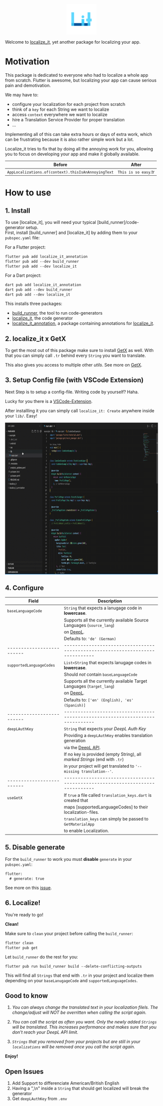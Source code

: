 <p align="center">
<img src="https://raw.githubusercontent.com/DieGlueckswurst/localize_it/master/extensions/vscode/localize-it/assets/logo_transparent.png" height="100" alt="localize_it" />
</p>

Welcome to [localize_it](https://pub.dev/packages/localize_it), yet another package for localizing your app.

# Motivation

This package is dedicated to everyone who had to localize a whole app from scratch. 
Flutter is awesome, but localizing your app can cause serious pain and demotivation. 

We may have to:

- configure your localization for each project from scratch
- think of a `key` for each String we want to localize
- access `context` everywhere we want to localize
- hire a Translation Service Provider for proper translation 
- ...


Implementing all of this can take extra hours or days of extra work, which can be frustrating because it is also rather simple work but a lot.

Localize_it tries to fix that by doing all the annoying work for you, allowing you
to focus on developing your app and make it globally available.

| Before                                                     | After                                                                         |
| -----------------------------------------------------------| ----------------------------------------------------------------------------- |
| `AppLocalizations.of(context).thisIsAnAnnoyingText`        | `This is so easy`.tr                                                          |

# How to use

## 1. Install

To use [localize_it], you will need your typical [build_runner]/code-generator setup.\
First, install [build_runner] and [localize_it] by adding them to your `pubspec.yaml` file:

For a Flutter project:

```console
flutter pub add localize_it_annotation
flutter pub add --dev build_runner
flutter pub add --dev localize_it
```

For a Dart project:

```console
dart pub add localize_it_annotation
dart pub add --dev build_runner
dart pub add --dev localize_it
```

This installs three packages:

- [build_runner](https://pub.dev/packages/build_runner), the tool to run code-generators
- [localize_it](https://pub.dev/packages/localize_it), the code generator
- [localize_it_annotation](https://pub.dev/packages/localize_it_annotation/score), a package containing annotations for [localize_it](https://pub.dev/packages/localize_it).

## 2. localize_it x GetX

To get the most out of this package make sure to install [GetX](https://pub.dev/packages/get) as well.
With that you can simply call `.tr` behind every `String` you want to translate. 

This also gives you access to multiple other *utils*. See more on [GetX](https://pub.dev/packages/get#internationalization).

## 3. Setup Config file (with VSCode Extension)

Next Step is to setup a config-file. Writing code by yourself? Haha. 

Lucky for you there is a [VSCode-Extension](https://marketplace.visualstudio.com/items?itemName=DieGlckswurst.localize-it).

After installling it you can simply call `localize_it: Create` anywhere inside your `lib/`. Easy!

<img src="https://raw.githubusercontent.com/DieGlueckswurst/localize_it/master/extensions/vscode/localize-it/assets/lit_extension_example_video.gif" height="500" />


## 4. Configure 

| Field                     | Description                                                                   |
| ------------------------- | ----------------------------------------------------------------------------- |
| `baseLanguageCode`        | `String` that expects a lanugage code in **lowercase**.                       |
|                           | Supports all the currently available Source Languages (`source_lang`)         |
|                           | on [DeepL](https://www.deepl.com/de/docs-api/translate-text/translate-text/). |
|                           | Defaults to: `'de' (German)`                                                  |
| ------------------------- | ----------------------------------------------------------------------------- |
| `supportedLanguageCodes`  | `List<String` that expects lanugage codes in **lowercase**.                   |
|                           | Should *not* contain `baseLanguageCode`                                       |
|                           | Supports all the currently available Target Languages (`target_lang`)         |
|                           | on [DeepL](https://www.deepl.com/de/docs-api/translate-text/translate-text/). |
|                           | Defaults to: `['en' (English), 'es' (Spanish)]`                               |
| ------------------------- | ----------------------------------------------------------------------------- |
| `deepLAuthKey`            | `String` that expects your *DeepL Auth Key*                                   |
|                           | Providing a `deepLAuthKey` enables translation generation                     |
|                           | via the [DeepL API](https://www.deepl.com/de/pro-api?cta=header-pro-api/).    |
|                           | If no key is provided (empty String), all *marked Strings* (end with `.tr`)   |
|                           | in your project will get translated to `'--missing translation--'`.           |
| ------------------------- | ----------------------------------------------------------------------------- |
| `useGetX`                 | If `true` a file called `translation_keys.dart` is created that               |
|                           | maps [supportedLanguageCodes] to their localization-files.                    |
|                           | `translation_keys` can simply be passed to `GetMaterialApp`                   |
|                           | to enable Localization.                                                       |


## 5. Disable generate

For the `build_runner` to work you must **disable** `generate` in your `pubspec.yaml`:

```console
flutter:
  # generate: true
```

See more on this [issue](https://github.com/dart-lang/build/issues/2835#issuecomment-702511142).

## 6. Localize!

You're ready to go!

**Clean!**

Make sure to `clean` your project before calling the `build_runner`:

```console
flutter clean
flutter pub get
```

Let `build_runner` do the rest for you:

```console
flutter pub run build_runner build --delete-conflicting-outputs
```

This will find all `Strings` that end with `.tr` in your project and localize them depending on your `baseLanugageCode` and `supportedLanguageCodes`. 

## Good to know

1. *You can always change the translated text in your localization filels. The change/adjust will NOT be overritten when calling the script again.*

2. *You can call the script as often you want. Only the newly added `Strings` will be translated. This increases performance and makes sure that you don't reach your DeepL API limit.*

3. *`Strings` that you removed from your projects but are still in your `localizations` will be removed once you call the script again.*

**Enjoy!**


## Open Issues

1. Add Support to differenciate American/British English
2. Having a ",\n" inside a `String` that should get localized will break the generator
3. Get `deepLAuthKey` from `.env`














